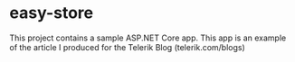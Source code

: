 # easy-store
This project contains a sample ASP.NET Core app. This app is an example of the article I produced for the Telerik Blog (telerik.com/blogs)
